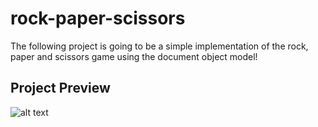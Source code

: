 # rock-paper-scissors
The following project is going to be a simple implementation of the rock, paper and scissors game using the document object model! 

## Project Preview 
![alt text](./)
